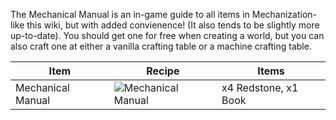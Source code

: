 The Mechanical Manual is an in-game guide to all items in Mechanization- like this wiki, but with added convienence! (It also tends to be slightly more up-to-date). You should get one for free when creating a world, but you can also craft one at either a vanilla crafting table or a machine crafting table.

| Item | Recipe | Items |
|------|--------|-------|
| Mechanical Manual | ![Mechanical Manual](https://cdn.discordapp.com/attachments/739536694398812230/879172671873617990/mechanical_manual.png) | x4 Redstone, x1 Book